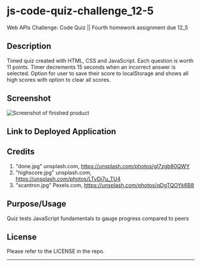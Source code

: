 # js-code-quiz-challenge_12-5
Web APIs Challenge: Code Quiz || Fourth homework assignment due 12_5

## Description

Timed quiz created with HTML, CSS and JavaScript. Each question is worth 11 points. Timer decrements 15 seconds when an incorrect answer is selected. Option for user to save their score to localStorage and shows all high scores with option to clear all scores. 

## Screenshot
![Screenshot of finished product](path)

## Link to Deployed Application

## Credits

1. "done.jpg" unsplash.com, https://unsplash.com/photos/gI7zgb80QWY 
1. "highscore.jpg" unsplash.com, https://unsplash.com/photos/LTyDj7u_TU4
1. "scantron.jpg" Pexels.com, https://unsplash.com/photos/qDgTQOYk6B8

## Purpose/Usage

Quiz tests JavaScript fundamentals to gauge progress compared to peers

## License

Please refer to the LICENSE in the repo.

---


